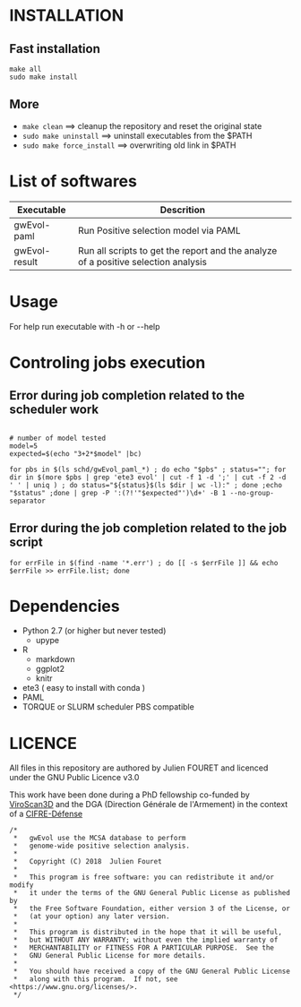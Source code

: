 # INSTALLATION

## Fast installation

```
make all  
sudo make install  
```
## More

* `make clean` ==> cleanup the repository and reset the original state  
* `sudo make uninstall` ==> uninstall executables from the $PATH  
* `sudo make force_install` ==> overwriting old link in $PATH  

# List of softwares

Executable			|Descrition
--------------------|--------------------
gwEvol-paml			| Run Positive selection model via PAML
gwEvol-result	| Run all scripts to get the report and the analyze of a positive selection analysis

# Usage

For help run executable with -h or --help  

# Controling jobs execution
## Error during job completion related to the scheduler work

```

# number of model tested
model=5 
expected=$(echo "3+2*$model" |bc)

for pbs in $(ls schd/gwEvol_paml_*) ; do echo "$pbs" ; status=""; for dir in $(more $pbs | grep 'ete3 evol' | cut -f 1 -d ';' | cut -f 2 -d ' ' | uniq ) ; do status="${status}$(ls $dir | wc -l):" ; done ;echo "$status" ;done | grep -P ':(?!'"$expected"')\d+' -B 1 --no-group-separator 

```

## Error during the job completion related to the job script

```
for errFile in $(find -name '*.err') ; do [[ -s $errFile ]] && echo $errFile >> errFile.list; done

```
# Dependencies

* Python 2.7 (or higher but never tested)
	* upype
* R
	* markdown
	* ggplot2
	* knitr
* ete3 ( easy to install with conda )
* PAML
* TORQUE or SLURM scheduler PBS compatible


# LICENCE
All files in this repository are authored by Julien FOURET and licenced under the GNU Public Licence v3.0

This work have been done during a PhD fellowship co-funded by [ViroScan3D](http://www.viroscan3d.com/) and the DGA (Direction Générale de l'Armement) in the context of a [CIFRE-Défense](https://www.ixarm.com/fr/theses-dga-cifre-defense)

```
/*
 *   gwEvol use the MCSA database to perform 
 *   genome-wide positive selection analysis. 
 *   
 *   Copyright (C) 2018  Julien Fouret
 *
 *   This program is free software: you can redistribute it and/or modify
 *   it under the terms of the GNU General Public License as published by
 *   the Free Software Foundation, either version 3 of the License, or
 *   (at your option) any later version.
 *
 *   This program is distributed in the hope that it will be useful,
 *   but WITHOUT ANY WARRANTY; without even the implied warranty of
 *   MERCHANTABILITY or FITNESS FOR A PARTICULAR PURPOSE.  See the
 *   GNU General Public License for more details.
 *
 *   You should have received a copy of the GNU General Public License
 *   along with this program.  If not, see <https://www.gnu.org/licenses/>.
 */
```